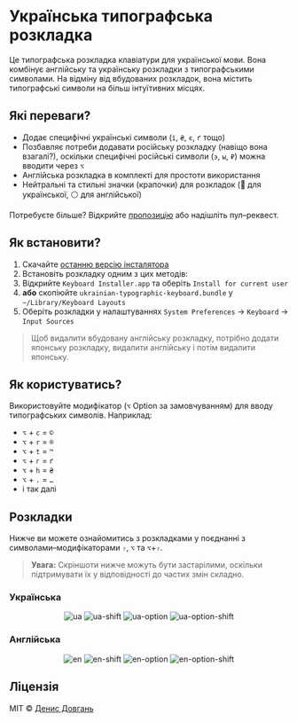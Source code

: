 # Українська типографська розкладка

Це типографська розкладка клавіатури для української мови. Вона комбінує англійську та українську розкладки з типографськими символами. На відміну від вбудованих розкладок, вона містить типографські символи на більш інтуїтивних місцях.

## Які переваги?

* Додає специфічні українські символи (`ї`, `₴`, `є`, `ґ` тощо)
* Позбавляє потреби додавати російську розкладку (навіщо вона взагалі?), оскільки специфічні російські символи (`э`, `ы`, `₽`) можна вводити через `⌥`
* Англійська розкладка в комплекті для простоти використання
* Нейтральні та стильні значки (крапочки) для розкладок (🔴 для української, ⚪️ для англійської)

Потребуєте більше? Відкрийте [пропозицію](https://github.com/denysdovhan/ukrainian-typographic-keyboard/issues/new) або надішліть пул–реквест.

## Як встановити?

1. Скачайте [останню версію інсталятора][installer]
1. Встановіть розкладку одним з цих методів:
  1. Відкрийте `Keyboard Installer.app` та оберіть `Install for current user`
  1. **або** скопіюйте `ukrainian-typographic-keyboard.bundle` у `~/Library/Keyboard Layouts`
1. Оберіть розкладки у налаштуваннях `System Preferences` → `Keyboard` → `Input Sources`

> Щоб видалити вбудовану англійську розкладку, потрібно додати японську розкладку, видалити англійську і потім видалити японську.

## Як користуватись?

Використовуйте модифікатор (`⌥` Option за замовчуванням) для вводу типографських символів. Наприклад:

* `⌥` + `c` = `©`
* `⌥` + `r` = `®`
* `⌥` + `t` = `™`
* `⌥` + `г` = `ґ`
* `⌥` + `h` = `₴`
* `⌥` + `.` = `…`
* і так далі

## Розкладки

Нижче ви можете ознайомитись з розкладками у поєднанні з символами–модифікаторами `⇧`, `⌥` та `⌥`+`⇧`.

> **Увага:** Скріншоти нижче можуть бути застарілими, оскільки підтримувати їх у відповідності до частих змін складно.

### Українська

<p align="center">
  <img alt="ua" src="https://user-images.githubusercontent.com/3459374/178566977-8b5fdc13-880e-4970-9703-c3287cd40e16.png">
  <img alt="ua-shift" src="https://user-images.githubusercontent.com/3459374/178566990-8c0c12e6-915e-49cf-9400-0202995f4e92.png">
  <img alt="ua-option" src="https://user-images.githubusercontent.com/3459374/178566994-af88f106-e33e-440f-b449-e2ec825cdd73.png">
  <img alt="ua-option-shift" src="https://user-images.githubusercontent.com/3459374/178567245-fb34babc-bebb-4693-b6e8-7a2d354592dd.png">
</p>

### Англійська

<p align="center">
  <img alt="en" src="https://user-images.githubusercontent.com/3459374/178567741-2dfc725c-61e2-4d61-bec7-ac7944d4ce5f.png">
  <img alt="en-shift" src="https://user-images.githubusercontent.com/3459374/178567745-a4bcf4b8-20e2-4b82-bdec-c090be3f2125.png">
  <img alt="en-option" src="https://user-images.githubusercontent.com/3459374/178567753-2a008cd1-69a8-4957-b760-d78bd368654e.png">
  <img alt="en-option-shift" src="https://user-images.githubusercontent.com/3459374/178567756-c9f22bc0-db85-422b-8567-7e25f33ee372.png">
</p>

## Ліцензія

MIT © [Денис Довгань](http://denysdovhan.com)

<!-- References -->

[installer]: https://github.com/denysdovhan/ukrainian-typographic-keyboard/releases/latest/download/ukrainian-typographic-keyboard.dmg